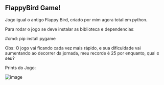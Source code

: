 ## FlappyBird Game!

Jogo igual o antigo Flappy Bird, criado por mim agora total em python.

Para rodar o jogo se deve instalar as biblioteca e dependencias:

#cmd: pip install pygame 

Obs: O jogo vai ficando cada vez mais rápido, e sua dificuldade vai aumentando ao decorrer da jornada, meu recorde é 25 por enquanto, qual o seu?

Prints do Jogo:


![image](https://github.com/miguelfermo/FlappyBird---game/assets/138122016/d8008fd4-bc71-4d69-ba62-6acc3dc056e8)
